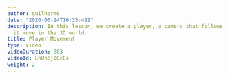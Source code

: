 ```yaml
---
author: guilherme
date: "2020-06-24T16:35:49Z"
description: In this lesson, we create a player, a camera that follows it, and make
  it move in the 3D world.
title: Player Movement
type: video
videoDuration: 883
videoId: LnUh6j28cEs
weight: 2
---
```



